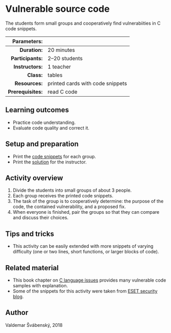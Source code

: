 # Vulnerable source code

The students form small groups and cooperatively find vulnerabiities in C code snippets.

| Parameters:        |               |
| -----------------: | :------------ |
| **Duration:**      | 20 minutes    |
| **Participants:**  | 2–20 students |
| **Instructors:**   | 1 teacher     |
| **Class:**         | tables        |
| **Resources:**     | printed cards with code snippets |
| **Prerequisites:** | read C code |

## Learning outcomes

* Practice code understanding.
* Evaluate code quality and correct it.

## Setup and preparation

* Print the [code snippets](code.pdf) for each group.
* Print the [solution](solution.pdf) for the instructor.

## Activity overview

1. Divide the students into small groups of about 3 people.
2. Each group receives the printed code snippets.
3. The task of the group is to cooperatively determine: the purpose of the code, the contained vulnerability, and a proposed fix.
4. When everyone is finished, pair the groups so that they can compare and discuss their choices.

## Tips and tricks

* This activity can be easily extended with more snippets of varying difficulty (one or two lines, short functions, or larger blocks of code).

## Related material

* This book chapter on [C language issues](https://trailofbits.github.io/ctf/vulnerabilities/references/Dowd_ch06.pdf) provides many vulnerable code samples with explanation.
* Some of the snippets for this activity were taken from [ESET security blog](https://www.welivesecurity.com/2017/01/30/examples-vulnerable-code-find/). 

## Author

Valdemar Švábenský, 2018
